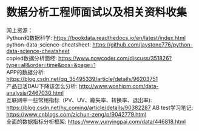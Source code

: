 # 数据分析工程师面试以及相关资料收集


网上资源：  
Python和数据科学: https://bookdata.readthedocs.io/en/latest/index.html  
python-data-science-cheatsheet: https://github.com/jaystone776/python-data-science-cheatsheet  
copied数据分析面经: https://www.nowcoder.com/discuss/351826?type=all&order=time&pos=&page=1  
APP的数据分析: https://blog.csdn.net/qq_35495339/article/details/96203751  
产品日活DAU下降该怎么分析: http://www.woshipm.com/data-analysis/2467030.html  
互联网中一些常用指标（PV、UV、蹦失率、转换率、退出率): https://blog.csdn.net/hy_coming/article/details/90382287
AB test学习笔记: https://www.cnblogs.com/zichun-zeng/p/9042779.html  
全面的数据指标分析框架: https://www.yunyingpai.com/data/446818.html

